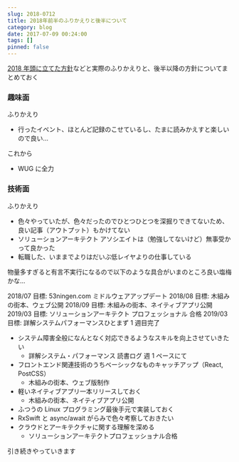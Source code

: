 ```yaml
---
slug: 2018-0712
title: 2018年前半のふりかえりと後半について
category: blog
date: 2017-07-09 00:24:00
tags: []
pinned: false
---
```


[2018 年頭に立てた方針](https://53ningen.com/2017-no-owari/)などと実際のふりかえりと、後半以降の方針についてまとめておく

### 趣味面

ふりかえり

- 行ったイベント、ほとんど記録のこせているし、たまに読みかえすと楽しいので良い...

これから

- WUG に全力

### 技術面

ふりかえり

- 色々やっていたが、色々だったのでひとつひとつを深掘りできてないため、良い記事（アウトプット）もかけてない
- ソリューションアーキテクト アソシエイトは（勉強してないけど）無事受かって良かった
- 転職した、いままでよりはだいぶ低レイヤよりの仕事している

物量多すぎると有言不実行になるので以下のような具合がいまのところ良い塩梅かな...

2018/07 目標: 53ningen.com ミドルウェアアップデート
2018/08 目標: 木組みの街本、ウェブ公開
2018/09 目標: 木組みの街本、ネイティブアプリ公開
2019/03 目標: ソリューションアーキテクト プロフェッショナル 合格
2019/03 目標: 詳解システムパフォーマンスひとまず 1 週目完了

- システム障害全般になんとなく対応できるようなスキルを向上させていきたい
  - 詳解システム・パフォーマンス 読書ログ 週 1 ペースにて
- フロントエンド関連技術のうちベーシックなものキャッチアップ（React, PostCSS）
  - 木組みの街本、ウェブ版制作
- 軽いネイティブアプリ一本リリースしておく
  - 木組みの街本、ネイティブアプリ公開
- ふつうの Linux プログラミング最後手元で実装しておく
- RxSwift と async/await がらみで色々考察しておきたい
- クラウドとアーキテクチャに関する理解を深める
  - ソリューションアーキテクトプロフェッショナル合格

引き続きやっていきます
